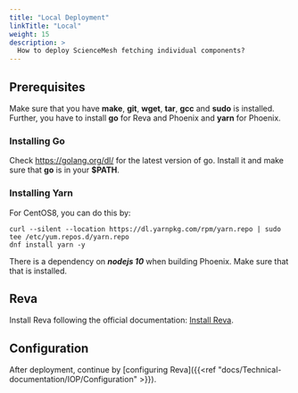 ```yaml
---
title: "Local Deployment"
linkTitle: "Local"
weight: 15
description: >
  How to deploy ScienceMesh fetching individual components?
---
```


## Prerequisites

Make sure that you have **make**, **git**, **wget**, **tar**, **gcc** and **sudo** is installed. Further, you have to install **go** for Reva and Phoenix and **yarn** for Phoenix.

### Installing Go

Check https://golang.org/dl/ for the latest version of go. Install it and make sure that **go** is in your **$PATH**.

### Installing Yarn

For CentOS8, you can do this by:

```
curl --silent --location https://dl.yarnpkg.com/rpm/yarn.repo | sudo tee /etc/yum.repos.d/yarn.repo
dnf install yarn -y
```

There is a dependency on ***nodejs 10*** when building Phoenix. Make sure that that is installed.

## Reva

Install Reva following the official documentation: [Install Reva](https://reva.link/docs/getting-started/install-reva/).

## Configuration

After deployment, continue by [configuring Reva]({{<ref "docs/Technical-documentation/IOP/Configuration" >}}).

